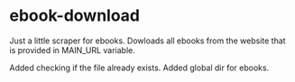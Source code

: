 # ebook-download

Just a little scraper for ebooks. Dowloads all ebooks from the website that is provided in MAIN_URL variable.

Added checking if the file already exists.
Added global dir for ebooks.